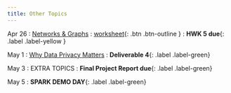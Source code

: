 ```yaml
---
title: Other Topics
---
```


Apr 26 
: [Networks & Graphs](https://github.com/gallettilance/CS506-Spring2023/raw/main/slides/21_Network_Analysis.pdf) 
  : [worksheet](https://github.com/gallettilance/CS506-Spring2023/blob/main/worksheets/worksheet_22.ipynb){: .btn .btn-outline } 
    : **HWK 5 due**{: .label .label-yellow }

May 1
: [Why Data Privacy Matters](#) 
  : **Deliverable 4**{: .label .label-green} 

May 3
: EXTRA TOPICS
  : **Final Project Report due**{: .label .label-green}

May 5
: **SPARK DEMO DAY**{: .label .label-green}
